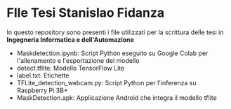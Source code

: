 # FIle Tesi Stanislao Fidanza
In questo repository sono presenti i file utilizzati per la scrittura delle tesi in <strong>Ingegneria Informatica e dell'Automazione</strong>
<ul>
<li>Maskdetection.ipynb: Script Python eseguito su Google Colab per l'allenamento e l'esportazione del modello</li>
<li>detect.tflite: Modello TensorFlow Lite</li>
<li>label.txt: Etichette</li>
<li>TFLite_detection_webcam.py: Script Python per l'inferenza su Raspberry Pi 3B+</li>
  <li>MaskDetection.apk: Applicazione Android che integra il modello tflite</li>
</ul>
